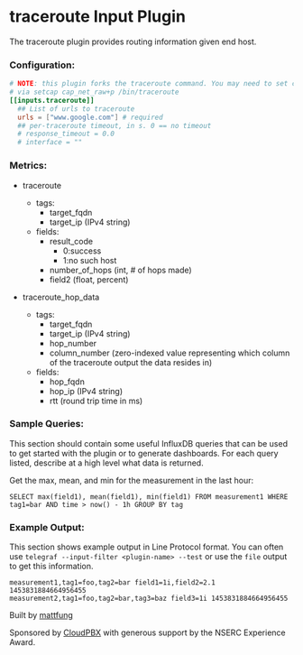 # traceroute Input Plugin

The traceroute plugin provides routing information given end host.

### Configuration:

```toml
# NOTE: this plugin forks the traceroute command. You may need to set capabilities
# via setcap cap_net_raw+p /bin/traceroute
[[inputs.traceroute]]
  ## List of urls to traceroute
  urls = ["www.google.com"] # required
  ## per-traceroute timeout, in s. 0 == no timeout
  # response_timeout = 0.0
  # interface = ""
```

### Metrics:

- traceroute
  - tags:
    - target_fqdn 
    - target_ip (IPv4 string)
  - fields:
    - result_code
        - 0:success
      	- 1:no such host
    - number_of_hops (int, # of hops made)
    - field2 (float, percent)

- traceroute_hop_data
  - tags:
    - target_fqdn
    - target_ip (IPv4 string)
    - hop_number
    - column_number (zero-indexed value representing which column of the traceroute output the data resides in)
  - fields:
    - hop_fqdn
    - hop_ip (IPv4 string)
    - rtt (round trip time in ms)

### Sample Queries:

This section should contain some useful InfluxDB queries that can be used to
get started with the plugin or to generate dashboards.  For each query listed,
describe at a high level what data is returned.

Get the max, mean, and min for the measurement in the last hour:
```
SELECT max(field1), mean(field1), min(field1) FROM measurement1 WHERE tag1=bar AND time > now() - 1h GROUP BY tag
```

### Example Output:

This section shows example output in Line Protocol format.  You can often use
`telegraf --input-filter <plugin-name> --test` or use the `file` output to get
this information.

```
measurement1,tag1=foo,tag2=bar field1=1i,field2=2.1 1453831884664956455
measurement2,tag1=foo,tag2=bar,tag3=baz field3=1i 1453831884664956455
```


Built by [mattfung](https://github.com/mattfung)

Sponsored by [CloudPBX](http://CloudPBX.ca) with generous support by the NSERC Experience Award.